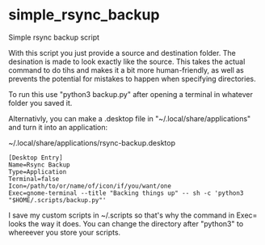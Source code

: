 # simple_rsync_backup
Simple rsync backup script

With this script you just provide a source and destination folder. The desination is made to look exactly like the source. This takes the actual command to do tihs and makes it a bit more human-friendly, as well as prevents the potential for mistakes to happen when specifying directories.

To run this use "python3 backup.py" after opening a terminal in whatever folder you saved it.

Alternativly, you can make a .desktop file in "~/.local/share/applications" and turn it into an application:

~/.local/share/applications/rsync-backup.desktop

```
[Desktop Entry]
Name=Rsync Backup
Type=Application
Terminal=false
Icon=/path/to/or/name/of/icon/if/you/want/one
Exec=gnome-terminal --title "Backing things up" -- sh -c 'python3 "$HOME/.scripts/backup.py"'
```

I save my custom scripts in ~/.scripts so that's why the command in Exec= looks the way it does. You can change the directory after "python3" to whereever you store your scripts.

